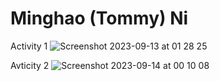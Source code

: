 # Minghao (Tommy) Ni

Activity 1
![Screenshot 2023-09-13 at 01 28 25](https://github.com/unreliable-tn/ECE444-F2023-Assignment1/assets/82098467/6221edf7-bb43-4c95-ab6d-5497e32aaf60)

Avticity 2
![Screenshot 2023-09-14 at 00 10 08](https://github.com/unreliable-tn/ECE444-F2023-Assignment1/assets/82098467/1c9ab025-a476-43d8-9018-53bc215eb7a8)

